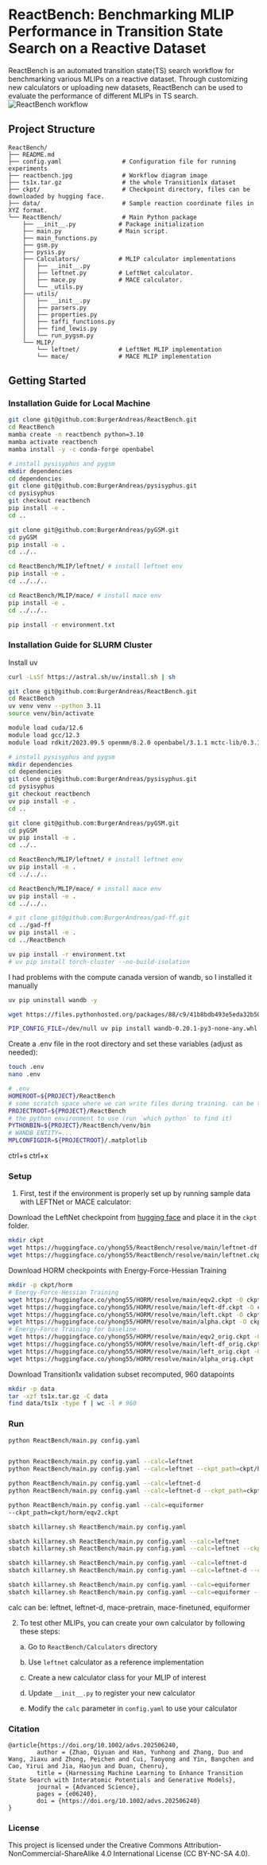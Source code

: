 # ReactBench: Benchmarking MLIP Performance in Transition State Search on a Reactive Dataset

ReactBench is an automated transition state(TS) search workflow for benchmarking various MLIPs on a reactive dataset.
Through customizing new calculators or uploading new datasets, ReactBench can be used to evaluate the performance of different MLIPs in TS search.
![ReactBench workflow](./reactbench.jpg)

## Project Structure

```
ReactBench/
├── README.md                    
├── config.yaml                 # Configuration file for running experiments
├── reactbench.jpg              # Workflow diagram image
├── ts1x.tar.gz                 # the whole Transition1x dataset
├── ckpt/                       # Checkpoint directory, files can be downloaded by hugging face.
├── data/                       # Sample reaction coordinate files in XYZ format.
└── ReactBench/                 # Main Python package
    ├── __init__.py            # Package initialization
    ├── main.py                # Main script.
    ├── main_functions.py      
    ├── gsm.py                 
    ├── pysis.py               
    ├── Calculators/           # MLIP calculator implementations
    │   ├── __init__.py        
    │   ├── leftnet.py         # LeftNet calculator.
    │   ├── mace.py            # MACE calculator.    
    │   └── _utils.py          
    ├── utils/                  
    │   ├── __init__.py
    │   ├── parsers.py         
    │   ├── properties.py      
    │   ├── taffi_functions.py 
    │   ├── find_lewis.py      
    │   └── run_pygsm.py       
    └── MLIP/                   
        └── leftnet/           # LeftNet MLIP implementation
        └── mace/              # MACE MLIP implementation
```

## Getting Started

### Installation Guide for Local Machine

```bash
git clone git@github.com:BurgerAndreas/ReactBench.git
cd ReactBench
mamba create -n reactbench python=3.10
mamba activate reactbench
mamba install -y -c conda-forge openbabel

# install pysisyphus and pygsm
mkdir dependencies 
cd dependencies 
git clone git@github.com:BurgerAndreas/pysisyphus.git 
cd pysisyphus 
git checkout reactbench 
pip install -e .
cd ..

git clone git@github.com:BurgerAndreas/pyGSM.git 
cd pyGSM
pip install -e .
cd ../..

cd ReactBench/MLIP/leftnet/ # install leftnet env
pip install -e .
cd ../../..

cd ReactBench/MLIP/mace/ # install mace env
pip install -e .
cd ../../..

pip install -r environment.txt
```

### Installation Guide for SLURM Cluster

Install uv
```bash
curl -LsSf https://astral.sh/uv/install.sh | sh
```

```bash
git clone git@github.com:BurgerAndreas/ReactBench.git
cd ReactBench
uv venv venv --python 3.11
source venv/bin/activate

module load cuda/12.6
module load gcc/12.3
module load rdkit/2023.09.5 openmm/8.2.0 openbabel/3.1.1 mctc-lib/0.3.1

# install pysisyphus and pygsm
mkdir dependencies 
cd dependencies 
git clone git@github.com:BurgerAndreas/pysisyphus.git 
cd pysisyphus 
git checkout reactbench 
uv pip install -e .
cd ..

git clone git@github.com:BurgerAndreas/pyGSM.git 
cd pyGSM
uv pip install -e .
cd ../..

cd ReactBench/MLIP/leftnet/ # install leftnet env
uv pip install -e .
cd ../../..

cd ReactBench/MLIP/mace/ # install mace env
uv pip install -e .
cd ../../..

# git clone git@github.com:BurgerAndreas/gad-ff.git
cd ../gad-ff
uv pip install -e .
cd ../ReactBench

uv pip install -r environment.txt
# uv pip install torch-cluster --no-build-isolation
```

I had problems with the compute canada version of wandb, so I installed it manually
```bash
uv pip uninstall wandb -y

wget https://files.pythonhosted.org/packages/88/c9/41b8bdb493e5eda32b502bc1cc49d539335a92cacaf0ef304d7dae0240aa/wandb-0.20.1-py3-none-manylinux_2_17_x86_64.manylinux2014_x86_64.whl -O wandb-0.20.1-py3-none-any.whl

PIP_CONFIG_FILE=/dev/null uv pip install wandb-0.20.1-py3-none-any.whl --force-reinstall --no-deps --no-build-isolation --no-cache-dir --no-index
```

Create a .env file in the root directory and set these variables (adjust as needed):
```bash
touch .env
nano .env
```
```bash
# .env
HOMEROOT=${PROJECT}/ReactBench
# some scratch space where we can write files during training. can be the same as HOMEROOT
PROJECTROOT=${PROJECT}/ReactBench
# the python environment to use (run `which python` to find it)
PYTHONBIN=${PROJECT}/ReactBench/venv/bin
# WANDB_ENTITY=...
MPLCONFIGDIR=${PROJECTROOT}/.matplotlib
```
ctrl+s
ctrl+x


### Setup

1. First, test if the environment is properly set up by running sample data with LEFTNet or MACE calculator:

Download the LeftNet checkpoint from [hugging face](https://huggingface.co/yhong55/ReactBench/tree/main) and place it in the `ckpt` folder.
```bash
mkdir ckpt
wget https://huggingface.co/yhong55/ReactBench/resolve/main/leftnet-df.ckpt -O ckpt/leftnet-df.ckpt
wget https://huggingface.co/yhong55/ReactBench/resolve/main/leftnet.ckpt -O ckpt/leftnet.ckpt
```

Download HORM checkpoints with Energy-Force-Hessian Training
```bash
mkdir -p ckpt/horm
# Energy-Force-Hessian Training
wget https://huggingface.co/yhong55/HORM/resolve/main/eqv2.ckpt -O ckpt/horm/eqv2.ckpt
wget https://huggingface.co/yhong55/HORM/resolve/main/left-df.ckpt -O ckpt/horm/left-df.ckpt
wget https://huggingface.co/yhong55/HORM/resolve/main/left.ckpt -O ckpt/horm/left.ckpt
wget https://huggingface.co/yhong55/HORM/resolve/main/alpha.ckpt -O ckpt/horm/alpha.ckpt
# Energy-Force Training for baseline
wget https://huggingface.co/yhong55/HORM/resolve/main/eqv2_orig.ckpt -O ckpt/horm/eqv2_orig.ckpt
wget https://huggingface.co/yhong55/HORM/resolve/main/left-df_orig.ckpt -O ckpt/horm/left-df_orig.ckpt
wget https://huggingface.co/yhong55/HORM/resolve/main/left_orig.ckpt -O ckpt/horm/left_orig.ckpt
wget https://huggingface.co/yhong55/HORM/resolve/main/alpha_orig.ckpt -O ckpt/horm/alpha_orig.ckpt

```

Download Transition1x validation subset recomputed, 960 datapoints
```bash
mkdir -p data 
tar -xzf ts1x.tar.gz -C data
find data/ts1x -type f | wc -l # 960
```

### Run

```bash
python ReactBench/main.py config.yaml


python ReactBench/main.py config.yaml --calc=leftnet 
python ReactBench/main.py config.yaml --calc=leftnet --ckpt_path=ckpt/horm/left.ckpt 

python ReactBench/main.py config.yaml --calc=leftnet-d 
python ReactBench/main.py config.yaml --calc=leftnet-d --ckpt_path=ckpt/horm/left-df.ckpt 

python ReactBench/main.py config.yaml --calc=equiformer
--ckpt_path=ckpt/horm/eqv2.ckpt 
``` 

```bash
sbatch killarney.sh ReactBench/main.py config.yaml

sbatch killarney.sh ReactBench/main.py config.yaml --calc=leftnet
sbatch killarney.sh ReactBench/main.py config.yaml --calc=leftnet --ckpt_path=ckpt/horm/left.ckpt

sbatch killarney.sh ReactBench/main.py config.yaml --calc=leftnet-d
sbatch killarney.sh ReactBench/main.py config.yaml --calc=leftnet-d --ckpt_path=ckpt/horm/left-df.ckpt

sbatch killarney.sh ReactBench/main.py config.yaml --calc=equiformer
sbatch killarney.sh ReactBench/main.py config.yaml --calc=equiformer --ckpt_path=ckpt/horm/eqv2.ckpt
```


calc can be: leftnet, leftnet-d, mace-pretrain, mace-finetuned, equiformer

2. To test other MLIPs, you can create your own calculator by following these steps:

   a. Go to `ReactBench/Calculators` directory

   b. Use `leftnet` calculator as a reference implementation
   
   c. Create a new calculator class for your MLIP of interest
   
   d. Update `__init__.py` to register your new calculator
   
   e. Modify the `calc` parameter in `config.yaml` to use your calculator


### Citation

```
@article{https://doi.org/10.1002/advs.202506240,
        author = {Zhao, Qiyuan and Han, Yunhong and Zhang, Duo and Wang, Jiaxu and Zhong, Peichen and Cui, Taoyong and Yin, Bangchen and Cao, Yirui and Jia, Haojun and Duan, Chenru},
        title = {Harnessing Machine Learning to Enhance Transition State Search with Interatomic Potentials and Generative Models},
        journal = {Advanced Science},
        pages = {e06240},
        doi = {https://doi.org/10.1002/advs.202506240}
}
```


### License

This project is licensed under the Creative Commons Attribution-NonCommercial-ShareAlike 4.0 International License (CC BY-NC-SA 4.0).